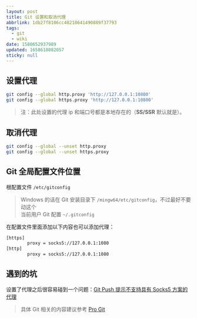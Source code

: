```yaml
---
layout: post
title: Git 设置和取消代理
abbrlink: 1db27f8106cc48218641490889f37793
tags:
  - git
  - wiki
date: 1580652937989
updated: 1658618082057
sticky: null
---
```


## 设置代理

```bash
git config --global http.proxy 'http://127.0.0.1:10800'
git config --global https.proxy 'http://127.0.0.1:10800'
```

> 注：此处设置的代理 ip 和端口号都是本地存在的（**SS/SSR** 默认就是）。

## 取消代理

```bash
git config --global --unset http.proxy
git config --global --unset https.proxy
```

## Git 全局配置文件位置

根配置文件 `/etc/gitconfig`

> Windows 的话在 Git 安装目录下 `/mingw64/etc/gitconfig`，不过最好不要动这个\
> 当前用户 Git 配置 `~/.gitconfig`

在配置文件里面添加以下内容也可以添加代理：

```sh
[https]
        proxy = socks5://127.0.0.1:1080
[http]
        proxy = socks5://127.0.0.1:1080
```

## 遇到的坑

设置了代理之后很容易碰到一个问题：[Git Push 提示不支持具有 Socks5 方案的代理](/p/ea4c1bd6f73d4faeadf389d0bb269bd3)

> 具体 Git 相关的内容建议参考 [Pro Git](https://git-scm.com/book/zh/v2)

